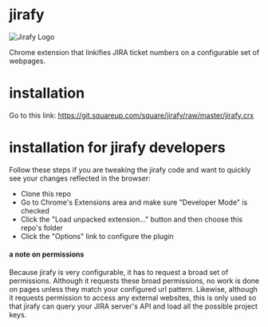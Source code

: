 jirafy
======

![Jirafy Logo](https://git.squareup.com/square/jirafy/raw/master/ext/icon_128.png)

Chrome extension that linkifies JIRA ticket numbers on a configurable set of webpages.

installation
=====

Go to this link: https://git.squareup.com/square/jirafy/raw/master/jirafy.crx

installation for jirafy developers
=====

Follow these steps if you are tweaking the jirafy code and want to quickly see your changes reflected in the browser:
* Clone this repo
* Go to Chrome's Extensions area and make sure "Developer Mode" is checked
* Click the "Load unpacked extension..." button and then choose this repo's folder
* Click the "Options" link to configure the plugin

#### a note on permissions

Because jirafy is very configurable, it has to request a broad set of permissions.  Although it requests these broad 
permissions, no work is done on pages unless they match your configured url pattern.  Likewise, although it requests
permission to access any external websites, this is only used so that jirafy can query your JIRA server's API and load
all the possible project keys.
